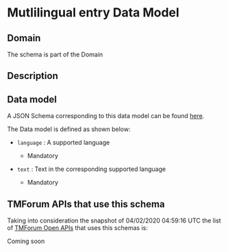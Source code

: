 # Mutlilingual entry Data Model

## Domain

The  schema is part of the  Domain

## Description



## Data model

A JSON Schema corresponding to this data model can be found
[here](https://github.com/tmforum-rand/schemas/blob/candidates/Common/MutlilingualEntry.schema.json).

The Data model is defined as shown below:

- `language` : A supported language

  - Mandatory


- `text` : Text in the corresponding supported language

  - Mandatory






## TMForum APIs that use this schema

Taking into consideration the snapshot of 04/02/2020 04:59:16 UTC the list of [TMForum Open APIs](https://www.tmforum.org/open-apis/) that uses this schemas is:

Coming soon